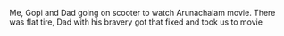 Me, Gopi and Dad going on scooter to watch Arunachalam movie. There was flat tire, Dad with his bravery got that fixed and took us to movie